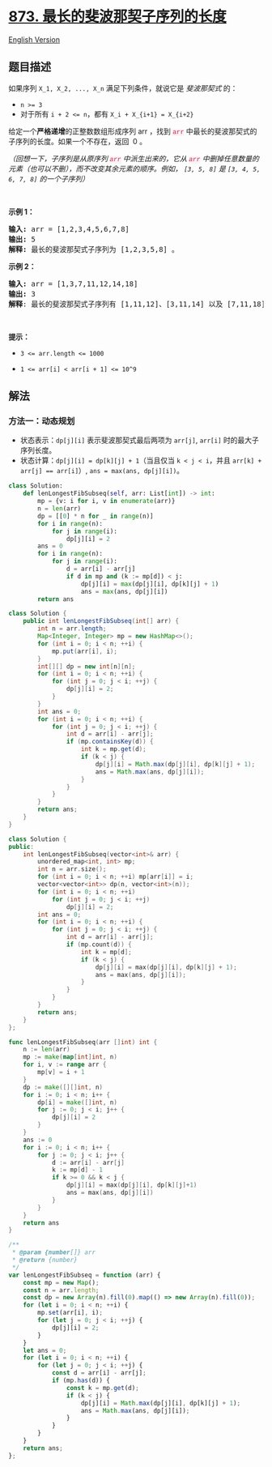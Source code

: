 # [873. 最长的斐波那契子序列的长度](https://leetcode.cn/problems/length-of-longest-fibonacci-subsequence)

[English Version](/solution/0800-0899/0873.Length%20of%20Longest%20Fibonacci%20Subsequence/README_EN.md)

<!-- tags:数组,哈希表,动态规划 -->

<!-- difficulty:中等 -->

## 题目描述

<!-- 这里写题目描述 -->

<p>如果序列 <code>X_1, X_2, ..., X_n</code> 满足下列条件，就说它是 <em>斐波那契式 </em>的：</p>

<ul>
	<li><code>n >= 3</code></li>
	<li>对于所有 <code>i + 2 <= n</code>，都有 <code>X_i + X_{i+1} = X_{i+2}</code></li>
</ul>

<p>给定一个<strong>严格递增</strong>的正整数数组形成序列 arr ，找到 <font color="#c7254e"><font face="Menlo, Monaco, Consolas, Courier New, monospace"><span style="font-size:12.600000381469727px"><span style="caret-color:#c7254e"><span style="background-color:#f9f2f4">arr</span></span></span></font></font> 中最长的斐波那契式的子序列的长度。如果一个不存在，返回  0 。</p>

<p><em>（回想一下，子序列是从原序列 <font color="#c7254e"><font face="Menlo, Monaco, Consolas, Courier New, monospace"><span style="font-size:12.600000381469727px"><span style="caret-color:#c7254e"><span style="background-color:#f9f2f4">arr</span></span></span></font></font> 中派生出来的，它从 <font color="#c7254e"><font face="Menlo, Monaco, Consolas, Courier New, monospace"><span style="font-size:12.600000381469727px"><span style="caret-color:#c7254e"><span style="background-color:#f9f2f4">arr</span></span></span></font></font> 中删掉任意数量的元素（也可以不删），而不改变其余元素的顺序。例如， <code>[3, 5, 8]</code> 是 <code>[3, 4, 5, 6, 7, 8]</code> 的一个子序列）</em></p>

<p> </p>

<ul>
</ul>

<p><strong>示例 1：</strong></p>

<pre>
<strong>输入: </strong>arr =<strong> </strong>[1,2,3,4,5,6,7,8]
<strong>输出: </strong>5
<strong>解释: </strong>最长的斐波那契式子序列为 [1,2,3,5,8] 。
</pre>

<p><strong>示例 2：</strong></p>

<pre>
<strong>输入: </strong>arr =<strong> </strong>[1,3,7,11,12,14,18]
<strong>输出: </strong>3
<strong>解释</strong>: 最长的斐波那契式子序列有 [1,11,12]、[3,11,14] 以及 [7,11,18] 。
</pre>

<p> </p>

<p><strong>提示：</strong></p>

<ul>
	<li><code>3 <= arr.length <= 1000</code></li>
	<li>
	<p><code>1 <= arr[i] < arr[i + 1] <= 10^9</code></p>
	</li>
</ul>

## 解法

### 方法一：动态规划

-   状态表示：`dp[j][i]` 表示斐波那契式最后两项为 `arr[j]`, `arr[i]` 时的最大子序列长度。
-   状态计算：`dp[j][i] = dp[k][j] + 1`（当且仅当 `k < j < i`，并且 `arr[k] + arr[j] == arr[i]`）, `ans = max(ans, dp[j][i])`。

<!-- tabs:start -->

```python
class Solution:
    def lenLongestFibSubseq(self, arr: List[int]) -> int:
        mp = {v: i for i, v in enumerate(arr)}
        n = len(arr)
        dp = [[0] * n for _ in range(n)]
        for i in range(n):
            for j in range(i):
                dp[j][i] = 2
        ans = 0
        for i in range(n):
            for j in range(i):
                d = arr[i] - arr[j]
                if d in mp and (k := mp[d]) < j:
                    dp[j][i] = max(dp[j][i], dp[k][j] + 1)
                    ans = max(ans, dp[j][i])
        return ans
```

```java
class Solution {
    public int lenLongestFibSubseq(int[] arr) {
        int n = arr.length;
        Map<Integer, Integer> mp = new HashMap<>();
        for (int i = 0; i < n; ++i) {
            mp.put(arr[i], i);
        }
        int[][] dp = new int[n][n];
        for (int i = 0; i < n; ++i) {
            for (int j = 0; j < i; ++j) {
                dp[j][i] = 2;
            }
        }
        int ans = 0;
        for (int i = 0; i < n; ++i) {
            for (int j = 0; j < i; ++j) {
                int d = arr[i] - arr[j];
                if (mp.containsKey(d)) {
                    int k = mp.get(d);
                    if (k < j) {
                        dp[j][i] = Math.max(dp[j][i], dp[k][j] + 1);
                        ans = Math.max(ans, dp[j][i]);
                    }
                }
            }
        }
        return ans;
    }
}
```

```cpp
class Solution {
public:
    int lenLongestFibSubseq(vector<int>& arr) {
        unordered_map<int, int> mp;
        int n = arr.size();
        for (int i = 0; i < n; ++i) mp[arr[i]] = i;
        vector<vector<int>> dp(n, vector<int>(n));
        for (int i = 0; i < n; ++i)
            for (int j = 0; j < i; ++j)
                dp[j][i] = 2;
        int ans = 0;
        for (int i = 0; i < n; ++i) {
            for (int j = 0; j < i; ++j) {
                int d = arr[i] - arr[j];
                if (mp.count(d)) {
                    int k = mp[d];
                    if (k < j) {
                        dp[j][i] = max(dp[j][i], dp[k][j] + 1);
                        ans = max(ans, dp[j][i]);
                    }
                }
            }
        }
        return ans;
    }
};
```

```go
func lenLongestFibSubseq(arr []int) int {
	n := len(arr)
	mp := make(map[int]int, n)
	for i, v := range arr {
		mp[v] = i + 1
	}
	dp := make([][]int, n)
	for i := 0; i < n; i++ {
		dp[i] = make([]int, n)
		for j := 0; j < i; j++ {
			dp[j][i] = 2
		}
	}
	ans := 0
	for i := 0; i < n; i++ {
		for j := 0; j < i; j++ {
			d := arr[i] - arr[j]
			k := mp[d] - 1
			if k >= 0 && k < j {
				dp[j][i] = max(dp[j][i], dp[k][j]+1)
				ans = max(ans, dp[j][i])
			}
		}
	}
	return ans
}
```

```js
/**
 * @param {number[]} arr
 * @return {number}
 */
var lenLongestFibSubseq = function (arr) {
    const mp = new Map();
    const n = arr.length;
    const dp = new Array(n).fill(0).map(() => new Array(n).fill(0));
    for (let i = 0; i < n; ++i) {
        mp.set(arr[i], i);
        for (let j = 0; j < i; ++j) {
            dp[j][i] = 2;
        }
    }
    let ans = 0;
    for (let i = 0; i < n; ++i) {
        for (let j = 0; j < i; ++j) {
            const d = arr[i] - arr[j];
            if (mp.has(d)) {
                const k = mp.get(d);
                if (k < j) {
                    dp[j][i] = Math.max(dp[j][i], dp[k][j] + 1);
                    ans = Math.max(ans, dp[j][i]);
                }
            }
        }
    }
    return ans;
};
```

<!-- tabs:end -->

<!-- end -->
